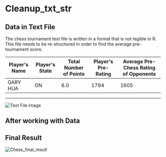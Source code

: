 # Cleanup_txt_str
## Data in Text File 

The chess tournament text file is written in a format that is not legible in R. This file needs to be re-structured in order to find the average pre-tournament score.

|Player's Name|Player's State|Total Number of Points|Player's Pre-Rating|Average Pre-Chess Rating of Opponents|
|-------------|--------------|----------------------|-------------------|-------------------------------------|
GARY HUA |	ON |	6.0 |	1794 |	1605 |
-------------------------------------------

![Text File image](https://user-images.githubusercontent.com/76123653/109429388-7dbf2b80-79c9-11eb-93bf-39b13b5b90a0.PNG)

## After working with Data
## Final Result 
![Chess_final_resutl](https://user-images.githubusercontent.com/76123653/109429471-dbec0e80-79c9-11eb-8245-c8587d169114.PNG)
